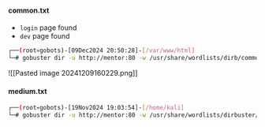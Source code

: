 #### common.txt
- `login` page found
- `dev` page found
```bash
┌──(root💀gobots)-[09Dec2024 20:50:28]-[/var/www/html]                                                          
└─# gobuster dir -u http://mentor:80 -w /usr/share/wordlists/dirb/common.txt 
```
![[Pasted image 20241209160229.png]]

#### medium.txt
```bash
┌──(root💀gobots)-[19Nov2024 19:03:54]-[/home/kali]
└─# gobuster dir -u http://mentor:80 -w /usr/share/wordlists/dirbuster/directory-list-2.3-medium.txt
```